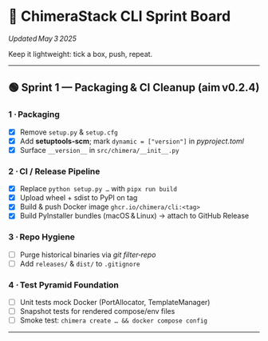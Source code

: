 # 📝 ChimeraStack CLI Sprint Board

_Updated May 3 2025_

Keep it lightweight: tick a box, push, repeat.

---

## 🟢 Sprint 1 — Packaging & CI Cleanup (aim v0.2.4)

### 1 · Packaging

- [x] Remove `setup.py` & `setup.cfg`
- [x] Add **setuptools‑scm**; mark `dynamic = ["version"]` in _pyproject.toml_
- [x] Surface `__version__` in `src/chimera/__init__.py`

### 2 · CI / Release Pipeline

- [x] Replace `python setup.py …` with `pipx run build`
- [x] Upload wheel + sdist to PyPI on tag
- [x] Build & push Docker image `ghcr.io/chimera/cli:<tag>`
- [x] Build PyInstaller bundles (macOS & Linux) → attach to GitHub Release

### 3 · Repo Hygiene

- [ ] Purge historical binaries via _git filter‑repo_
- [ ] Add `releases/` & `dist/` to `.gitignore`

### 4 · Test Pyramid Foundation

- [ ] Unit tests mock Docker (PortAllocator, TemplateManager)
- [ ] Snapshot tests for rendered compose/env files
- [ ] Smoke test: `chimera create … && docker compose config`

---

## 🟡 Sprint 2 — ComposeGraph Refactor + Sentinel Templates (aim v0.2.5)

### 5 · Core Graph

- [ ] Implement `compose_graph.py`
- [ ] Integrate `PortAllocator.allocate()` into graph nodes
- [ ] Refactor `TemplateManager` to build graph then render

### 6 · Sentinel Templates

- [ ] **frontend/react-static** – add Chimerastack welcome page elements
- [ ] **backend/php-web** – ensure Nginx + 3 DB variants; welcome page shows port links
- [ ] **fullstack/react-php** – verify against new graph, fix any schema drift

### 7 · Project Stamp

- [ ] Write `.chimera.yml` (`cli_version`, `created_at`) into generated projects

### 8 · Docs

- [ ] Update README & authoring docs for new graph flow
- [ ] CONTRIBUTING: how to run tests without Docker

---

## 🟠 Sprint 3 — Plugin MVP (aim v0.3.0)

### 9 · Plugin API

- [ ] Define `chimera.plugin_api` base class
- [ ] Entry‑point discovery (`[chimera.plugins]` in `pyproject.toml`)
- [ ] Typer auto‑mount: `chimera add <plugin>`

### 10 · Sample Plugins

- [ ] **Redis** (single service)
- [ ] **Netdata** (monitoring stack)

### 11 · Validation

- [ ] Conflict & port‑collision checker after plugin mutations
- [ ] Snapshot tests for plugin‑augmented compose output

---

## 🟣 Sprint 4 — Template Expansion A (aim v0.3.1)

- [ ] `fullstack/django-react-postgres`
- [ ] Document community submission workflow
- [ ] Integrate first community template (stretch)

---

## 🔮 Backlog / Nice‑to‑Have

- [ ] Port lockfile persistence (`~/.chimera/ports.json`)
- [ ] `chimera update` to bump an existing project's stack
- [ ] VS Code devcontainer generator

